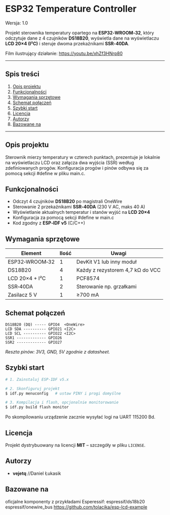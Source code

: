 # ESP32 Temperature Controller

Wersja: 1.0

Projekt sterownika temperatury opartego na **ESP32‑WROOM‑32**, który odczytuje dane z 4 czujników **DS18B20**, wyświetla dane na wyświetlaczu **LCD 20×4 (I²C)** i steruje dwoma przekaźnikami **SSR‑40DA**.

Film ilustrujący działanie: https://youtu.be/xhZf3HNrp80

---

## Spis treści
1. [Opis projektu](#opis-projektu)
2. [Funkcjonalności](#funkcjonalno%C5%9Bci)
3. [Wymagania sprzętowe](#wymagania-sprz%C4%99towe)
4. [Schemat połączeń](#schemat-po%C5%82%C4%85cze%C5%84)
5. [Szybki start](#szybki-start)
6. [Licencja](#licencja)
7. [Autorzy](#autorzy)
8. [Bazowane na](#bazowane-na)
---

## Opis projektu
Sterownik mierzy temperatury w czterech punktach, prezentuje je lokalnie na wyświetlaczu LCD oraz załącza dwa wyjścia (SSR) według zdefiniowanych progów. Konfiguracja progów i pinów odbywa się za pomocą sekcji #define w pliku main.c.

## Funkcjonalności
- Odczyt 4 czujników **DS18B20** po magistrali OneWire
- Sterowanie 2 przekaźnikami **SSR‑40DA** (230 V AC, maks 40 A)
- Wyświetlanie aktualnych temperatur i stanów wyjść na **LCD 20×4**
- Konfiguracja za pomocą sekcji #define w main.c
- Kod zgodny z **ESP‑IDF v5** (C/C++)

## Wymagania sprzętowe
|     Element    | Ilość |              Uwagi               |
|----------------|-------|----------------------------------|
| ESP32‑WROOM‑32 | 1     | DevKit V1 lub inny moduł         |
| DS18B20        | 4     | Każdy z rezystorem 4,7 kΩ do VCC |
| LCD 20×4 + I²C | 1     | PCF8574                          |
| SSR‑40DA       | 2     | Sterowanie np. grzałkami         |
| Zasilacz 5 V   | 1     | ≥700 mA                          |

## Schemat połączeń
```
DS18B20 (DQ) ----- GPIO4  <OneWire>
LCD SDA ---------- GPIO21 <I2C>
LCD SCL ---------- GPIO22 <I2C>
SSR1 ------------- GPIO26
SSR2 ------------- GPIO27
```
_Reszta pinów: 3V3, GND, 5V zgodnie z datasheet._

## Szybki start
```bash
# 1. Zainstaluj ESP‑IDF v5.x

# 2. Skonfiguruj projekt
$ idf.py menuconfig   # ustaw PINY i progi domyślne

# 3. Kompilacja i flash, opcjonalnie monitorowanie
$ idf.py build flash monitor
```
Po skompilowaniu urządzenie zacznie wysyłać logi na UART 115200 Bd.

## Licencja
Projekt dystrybuowany na licencji **MIT** – szczegóły w pliku `LICENSE`.

## Autorzy
- **vejetq** //Daniel Łukasik

## Bazowane na
oficjalne komponenty z przykładami Esperessif:
espressif/ds18b20
espressif/onewire_bus
https://github.com/tolacika/esp-lcd-example
